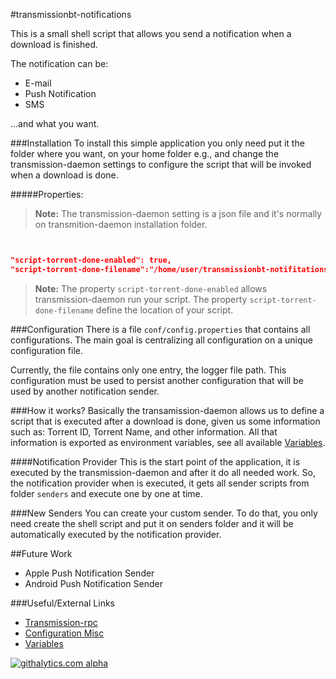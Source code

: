 #transmissionbt-notifications

This is a small shell script that allows you send a notification when a download is finished.

The notification can be:
* E-mail
* Push Notification 
* SMS

...and what you want.

###Installation
To install this simple application you only need put it the folder where you want, on your home folder e.g., and change the transmission-daemon settings to configure the script that will be invoked when a download is done.

#####Properties:
> **Note:** The transmission-daemon setting is a json file and it's normally on transmition-daemon installation folder.

```json


"script-torrent-done-enabled": true,
"script-torrent-done-filename":"/home/user/transmissionbt-notifitations/notificationProvider.sh"

```
> **Note:** The property `script-torrent-done-enabled` allows transmission-daemon run your script. The property `script-torrent-done-filename` define the location of your script.


###Configuration
There is a file `conf/config.properties` that contains all configurations. The main goal is centralizing all configuration on a unique configuration file.

Currently, the file contains only one entry, the logger file path. This configuration must be used to persist another configuration that will be used by another notification sender.

###How it works?
Basically the transamission-daemon allows us to define a script that is executed after a download is done, given us some information such as: Torrent ID, Torrent Name, and other information. All that information is exported as environment variables, see all available [Variables][]. 

####Notification Provider
This is the start point of the application, it is executed by the transmission-daemon and after it do all needed work. So, the notification provider when is executed, it gets all sender scripts from folder `senders` and execute one by one at time.

###New Senders
You can create your custom sender. To do that, you only need create the shell script and put it on senders folder and it will be automatically executed by the notification provider.

##Future Work
* Apple Push Notification Sender
* Android Push Notification Sender

###Useful/External Links
* [Transmission-rpc][]
* [Configuration Misc][]
* [Variables][]



[Transmission-rpc]: https://trac.transmissionbt.com/wiki/rpc
[Configuration Misc]: https://trac.transmissionbt.com/wiki/EditConfigFiles#Misc
[Variables]: https://trac.transmissionbt.com/wiki/Scripts

[![githalytics.com alpha](https://cruel-carlota.pagodabox.com/a8852347a93a51c87eb39ca0f1376761 "githalytics.com")](http://githalytics.com/rmrodrigues/transmissionbt-notifications)
